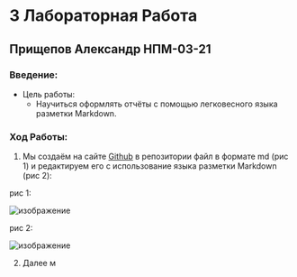 # 3 Лабораторная Работа
## Прищепов Александр НПМ-03-21
### Введение:
- Цель работы:
    -  Научиться оформлять отчёты с помощью легковесного языка разметки Markdown.
### Ход Работы:
1. Мы создаём на сайте [Github](https://github.com/) в репозитории файл в формате md (рис 1) и редактируем его с использование языка разметки Markdown (рис 2):
  
  рис 1:
  
  ![изображение](https://user-images.githubusercontent.com/104249657/165733228-5a49e7eb-54ba-4317-ad2f-fffd1e0cc1ca.png)
  
  рис 2:
  
  ![изображение](https://user-images.githubusercontent.com/104249657/165733316-a8331994-e167-4188-be30-b7102711dcbe.png)

2. Далее м

